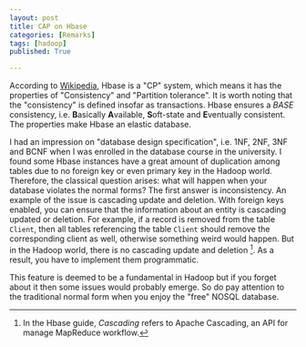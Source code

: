 ```yaml
---
layout: post
title: CAP on Hbase
categories: [Remarks]
tags: [hadoop]
published: True

---
```

According to [Wikipedia](https://en.wikipedia.org/wiki/Apache_HBase), Hbase is a "CP" system, which means it has the properties of "Consistency" and "Partition tolerance". It is worth noting that the "consistency" is defined insofar as transactions. Hbase ensures a *BASE* consistency, i.e. **B**asically **A**vailable, **S**oft-state and **E**ventually consistent. The properties make Hbase an elastic database.

I had an impression on "database design specification", i.e. 1NF, 2NF, 3NF and BCNF when I was enrolled in the database course in the university. I found some Hbase instances have a great amount of duplication among tables due to no foreign key or even primary key in the Hadoop world. Therefore, the classical question arises: what will happen when your database violates the normal forms? The first answer is inconsistency. An example of the issue is cascading update and deletion. With foreign keys enabled, you can ensure that the information about an entity is cascading updated or deletion. For example, if a record is removed from the table `Client`, then all tables referencing the table `Client` should remove the corresponding client as well, otherwise something weird would happen. But in the Hadoop world, there is no cascading update and deletion [^1]. As a result, you have to implement them programmatic.

This feature is deemed to be a fundamental in Hadoop but if you forget about it then some issues would probably emerge. So do pay attention to the traditional normal form when you enjoy the "free" NOSQL database.

[^1]: In the Hbase guide, *Cascading* refers to Apache Cascading, an API for manage MapReduce workflow.

